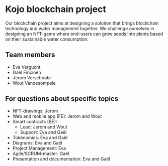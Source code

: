 # Kojo blockchain project

Our blockchain project aims at designing a solution that brings blockchain technology and water management together. We challenge ourselves in designing an NFT-game where end-users can grow seeds into plants based on their sustainable water consumption.

## Team members
- Eva Vergucht
- Gaël Fincioen
- Jerom Verschoote
- Wout Vandesompele

## For questions about specific topics
- NFT-drawings: Jerom
- Web and mobile app (FE): Jerom and Wout
- Smart contracts (BE):
	- Lead: Jerom and Wout
	- Support: Eva and Gaël
- Tokenomics: Eva and Gaël
- Diagrams: Eva and Gaël
- Project Management: Eva
- Agile/SCRUM-master: Gaël
- Presentation and documentation: Eva and Gaël
